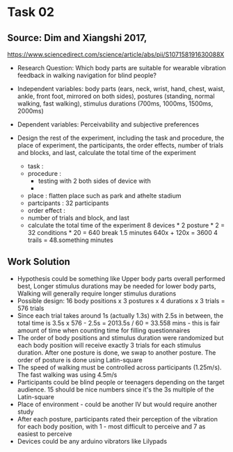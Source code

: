 # Task 02
## Source: Dim and Xiangshi 2017,
https://www.sciencedirect.com/science/article/abs/pii/S107158191630088X
- Research Question: Which body parts are suitable for wearable vibration feedback in walking navigation for blind people?

- Independent variables: body parts (ears, neck, wrist, hand, chest, waist, ankle, front foot, mirrored on both sides), postures (standing, normal walking, fast walking), stimulus durations (700ms, 1000ms, 1500ms, 2000ms)

- Dependent variables: Perceivability and subjective preferences

- Design the rest of the experiment, including the task and procedure, the place of experiment, the participants, the order effects, number of trials and blocks, and last, calculate the total time of the experiment
    - task : 
    - procedure :
        - testing with 2 both sides of device with 
        - 
    - place : flatten place such as park and athelte stadium
    - partcipants : 32 participants
    - order effect : 
    - number of trials and block, and last
    - calculate the total time of the experiment
    8 devices * 2 posture * 2 = 32 conditions * 20 = 640
    break 1.5 minutes
    640x + 120x = 3600
    4 trails = 48.something minutes

## Work Solution
- Hypothesis could be something like Upper body parts overall performed best, Longer stimulus durations may be needed for lower body parts, Walking will generally require longer stimulus durations
- Possible design: 16 body positions x 3 postures x 4 durations x 3 trials = 576 trials
- Since each trial takes around 1s (actually 1.3s) with 2.5s in between, the total time is 3.5s x 576 - 2.5s = 2013.5s / 60 = 33.558 mins - this is fair amount of time when counting time for filling questionnaires
- The order of body positions and stimulus duration were randomized but each body position will receive exactly 3 trials for each stimulus duration. After one posture is done, we swap to another posture. The order of posture is done using Latin-square
- The speed of walking must be controlled across participants (1.25m/s). The fast walking was using 4.5m/s
- Participants could be blind people or teenagers depending on the target audience. 15 should be nice numbers since it's the 3s multiple of the Latin-square
- Place of environment - could be another IV but would require another study
- After each posture, participants rated their perception of the vibration for each body position, with 1 - most difficult to perceive and 7 as easiest to perceive
- Devices could be any arduino vibrators like Lilypads



